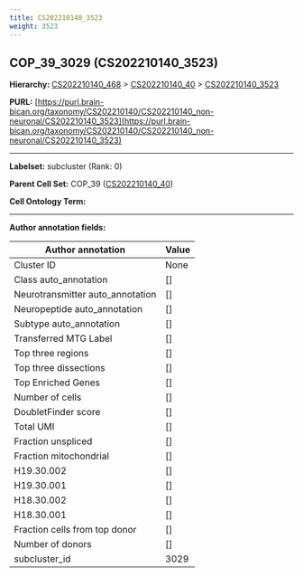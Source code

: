 ```yaml
---
title: CS202210140_3523
weight: 3523
---
```

## COP_39_3029 (CS202210140_3523)
<b>Hierarchy: </b>
[CS202210140_468](../CS202210140_468) >
[CS202210140_40](../CS202210140_40) >
[CS202210140_3523](../CS202210140_3523)

**PURL:** [https://purl.brain-bican.org/taxonomy/CS202210140/CS202210140_non-neuronal/CS202210140_3523](https://purl.brain-bican.org/taxonomy/CS202210140/CS202210140_non-neuronal/CS202210140_3523)

---


**Labelset:** subcluster (Rank: 0)

**Parent Cell Set:** COP_39 ([CS202210140_40](../CS202210140_40))



**Cell Ontology Term:** 

[MARKER GENES.]: #


---

[TRANSFERRED ANNOTATIONS.]: #


[AUTHOR ANNOTATION FIELDS.]: #


**Author annotation fields:**

| Author annotation | Value |
|-------------------|-------|
|Cluster ID|None|
|Class auto_annotation|[]|
|Neurotransmitter auto_annotation|[]|
|Neuropeptide auto_annotation|[]|
|Subtype auto_annotation|[]|
|Transferred MTG Label|[]|
|Top three regions|[]|
|Top three dissections|[]|
|Top Enriched Genes|[]|
|Number of cells|[]|
|DoubletFinder score|[]|
|Total UMI|[]|
|Fraction unspliced|[]|
|Fraction mitochondrial|[]|
|H19.30.002|[]|
|H19.30.001|[]|
|H18.30.002|[]|
|H18.30.001|[]|
|Fraction cells from top donor|[]|
|Number of donors|[]|
|subcluster_id|3029|
